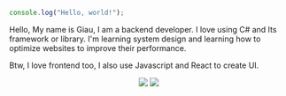 ```js
console.log("Hello, world!");
```

Hello, My name is Giau, I am a backend developer. I love using C# and Its framework or library. I'm learning system design and learning how to optimize websites to improve their performance.

Btw, I love frontend too, I also use Javascript and React to create UI.

<p align="center">
  <img src="https://github-readme-stats.vercel.app/api/top-langs/?username=weebNeedWeed&layout=compact" />
  <img src="https://github-readme-stats.vercel.app/api?username=weebNeedWeed&show_icons=true&theme=aura_dark" />
</p>

<img src=""/>
